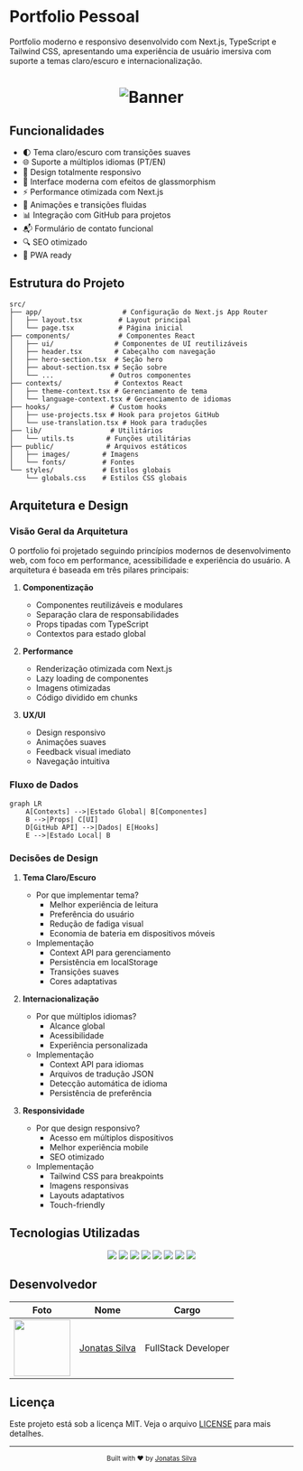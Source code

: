 # Portfolio Pessoal

Portfolio moderno e responsivo desenvolvido com Next.js, TypeScript e Tailwind CSS, apresentando uma experiência de usuário imersiva com suporte a temas claro/escuro e internacionalização.

<h1 align="center">
  <img alt="Banner" title="#Banner" style="object-fit: cover;" src="https://jonatas-silva-softwage-engineer.vercel.app/preview.webp"  />
</h1>

## Funcionalidades

- 🌓 Tema claro/escuro com transições suaves
- 🌐 Suporte a múltiplos idiomas (PT/EN)
- 📱 Design totalmente responsivo
- 🎨 Interface moderna com efeitos de glassmorphism
- ⚡ Performance otimizada com Next.js
- 🎯 Animações e transições fluidas
- 📊 Integração com GitHub para projetos
- 📬 Formulário de contato funcional
- 🔍 SEO otimizado
- 📱 PWA ready

## Estrutura do Projeto

```
src/
├── app/                    # Configuração do Next.js App Router
│   ├── layout.tsx         # Layout principal
│   └── page.tsx           # Página inicial
├── components/            # Componentes React
│   ├── ui/               # Componentes de UI reutilizáveis
│   ├── header.tsx        # Cabeçalho com navegação
│   ├── hero-section.tsx  # Seção hero
│   ├── about-section.tsx # Seção sobre
│   └── ...              # Outros componentes
├── contexts/             # Contextos React
│   ├── theme-context.tsx # Gerenciamento de tema
│   └── language-context.tsx # Gerenciamento de idiomas
├── hooks/               # Custom hooks
│   ├── use-projects.tsx # Hook para projetos GitHub
│   └── use-translation.tsx # Hook para traduções
├── lib/                 # Utilitários
│   └── utils.ts        # Funções utilitárias
├── public/             # Arquivos estáticos
│   ├── images/        # Imagens
│   └── fonts/         # Fontes
└── styles/            # Estilos globais
    └── globals.css    # Estilos CSS globais
```

## Arquitetura e Design

### Visão Geral da Arquitetura

O portfolio foi projetado seguindo princípios modernos de desenvolvimento web, com foco em performance, acessibilidade e experiência do usuário. A arquitetura é baseada em três pilares principais:

1. **Componentização**
   - Componentes reutilizáveis e modulares
   - Separação clara de responsabilidades
   - Props tipadas com TypeScript
   - Contextos para estado global

2. **Performance**
   - Renderização otimizada com Next.js
   - Lazy loading de componentes
   - Imagens otimizadas
   - Código dividido em chunks

3. **UX/UI**
   - Design responsivo
   - Animações suaves
   - Feedback visual imediato
   - Navegação intuitiva

### Fluxo de Dados

```mermaid
graph LR
    A[Contexts] -->|Estado Global| B[Componentes]
    B -->|Props| C[UI]
    D[GitHub API] -->|Dados| E[Hooks]
    E -->|Estado Local| B
```

### Decisões de Design

1. **Tema Claro/Escuro**
   - Por que implementar tema?
     - Melhor experiência de leitura
     - Preferência do usuário
     - Redução de fadiga visual
     - Economia de bateria em dispositivos móveis
   - Implementação
     - Context API para gerenciamento
     - Persistência em localStorage
     - Transições suaves
     - Cores adaptativas

2. **Internacionalização**
   - Por que múltiplos idiomas?
     - Alcance global
     - Acessibilidade
     - Experiência personalizada
   - Implementação
     - Context API para idiomas
     - Arquivos de tradução JSON
     - Detecção automática de idioma
     - Persistência de preferência

3. **Responsividade**
   - Por que design responsivo?
     - Acesso em múltiplos dispositivos
     - Melhor experiência mobile
     - SEO otimizado
   - Implementação
     - Tailwind CSS para breakpoints
     - Imagens responsivas
     - Layouts adaptativos
     - Touch-friendly


## Tecnologias Utilizadas

<div align="center">
  <img src="https://img.shields.io/badge/Next.js-000000?style=for-the-badge&logo=next.js&logoColor=white" />
  <img src="https://img.shields.io/badge/TypeScript-007ACC?style=for-the-badge&logo=typescript&logoColor=white" />
  <img src="https://img.shields.io/badge/Tailwind_CSS-38B2AC?style=for-the-badge&logo=tailwind-css&logoColor=white" />
  <img src="https://img.shields.io/badge/React-20232A?style=for-the-badge&logo=react&logoColor=61DAFB" />
  <img src="https://img.shields.io/badge/Framer_Motion-0055FF?style=for-the-badge&logo=framer&logoColor=white" />
  <img src="https://img.shields.io/badge/Radix_UI-000000?style=for-the-badge&logo=radix-ui&logoColor=white" />
  <img src="https://img.shields.io/badge/Lucide_Icons-000000?style=for-the-badge&logo=lucide&logoColor=white" />
  <img src="https://img.shields.io/badge/Vercel-000000?style=for-the-badge&logo=vercel&logoColor=white" />
</div>

## Desenvolvedor

| Foto | Nome | Cargo |
|------|------|-------|
| <img src="https://avatars.githubusercontent.com/u/100796752?s=400&u=ae99bd456c6b274cd934d85a374a44340140e222&v=4" width="100"> | [Jonatas Silva](https://github.com/JsCodeDevlopment) | FullStack Developer |

## Licença

Este projeto está sob a licença MIT. Veja o arquivo [LICENSE](LICENSE) para mais detalhes.

---

<div align="center">
  <sub>Built with ❤️ by <a href="https://github.com/JsCodeDevlopment">Jonatas Silva</a></sub>
</div> 